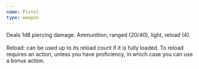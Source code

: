 ```yaml
---
name: Pistol
type: weapon
---
```

Deals 1d8 piercing damage. Ammunition, ranged (20/40), light, reload (4).<br><br>Reload: can be used up to its reload count if it is fully loaded. To reload requires an action, unless you have proficiency, in which case you can use a bonus action. 
